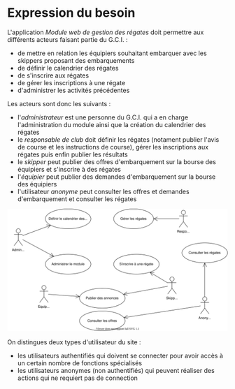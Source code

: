 # Expression du besoin

L'application _Module web de gestion des régates_ doit permettre aux différents acteurs faisant partie du G.C.I. :

* de mettre en relation les équipiers souhaitant embarquer avec les skippers proposant des embarquements
* de définir le calendrier des régates
* de s'inscrire aux régates
* de gérer les inscriptions à une régate
* d'administrer les activités précédentes

Les acteurs sont donc les suivants :

* l'_administrateur_ est une personne du G.C.I. qui a en charge l'administration du module ainsi que la création du calendrier des régates
* le _responsable de club_ doit définir les régates (notament publier l'avis de course et les instructions de course), gérer les inscriptions aux régates puis enfin publier les résultats
* le _skipper_ peut publier des offres d'embarquement sur la bourse des équipiers et s'inscrire à des régates
* l'_équipier_ peut publier des demandes d'embarquement sur la bourse des équipiers
* l'utilisateur _anonyme_ peut consulter les offres et demandes d'embarquement et consulter les régates

![Cas d'utilisation](./use-cases.drawio.svg)

On distingues deux types d'utilisateur du site :

* les utilisateurs authentifiés qui doivent se connecter pour avoir accès à un certain nombre de fonctions spécialisés
* les utilisateurs anonymes (non authentifiés) qui peuvent réaliser des actions qui ne requiert pas de connection